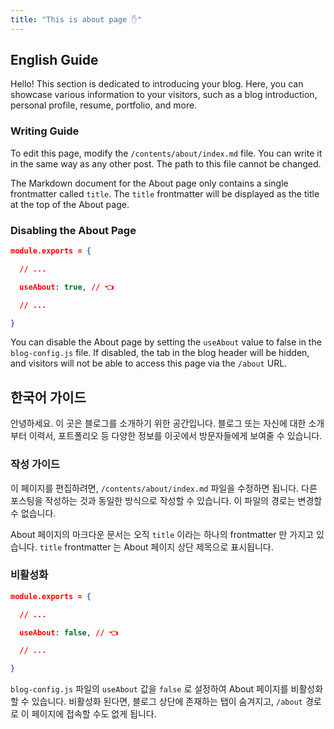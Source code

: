 ```yaml
---
title: "This is about page ✋"
---
```


## English Guide

Hello! This section is dedicated to introducing your blog. Here, you can showcase various information to your visitors, such as a blog introduction, personal profile, resume, portfolio, and more.

### Writing Guide

To edit this page, modify the `/contents/about/index.md` file. You can write it in the same way as any other post. The path to this file cannot be changed.

The Markdown document for the About page only contains a single frontmatter called `title`. The `title` frontmatter will be displayed as the title at the top of the About page.

### Disabling the About Page

```json
module.exports = {

  // ...

  useAbout: true, // 👈

  // ...

}
```

You can disable the About page by setting the `useAbout` value to false in the `blog-config.js` file. If disabled, the tab in the blog header will be hidden, and visitors will not be able to access this page via the `/about` URL.

## 한국어 가이드

안녕하세요. 이 곳은 블로그를 소개하기 위한 공간입니다. 블로그 또는 자신에 대한 소개부터 이력서, 포트폴리오 등 다양한 정보를 이곳에서 방문자들에게 보여줄 수 있습니다.

### 작성 가이드

이 페이지를 편집하려면, `/contents/about/index.md` 파일을 수정하면 됩니다. 다른 포스팅을 작성하는 것과 동일한 방식으로 작성할 수 있습니다. 이 파일의 경로는 변경할 수 없습니다.

About 페이지의 마크다운 문서는 오직 `title` 이라는 하나의 frontmatter 만 가지고 있습니다. `title` frontmatter 는 About 페이지 상단 제목으로 표시됩니다.

### 비활성화

```json
module.exports = {

  // ...

  useAbout: false, // 👈

  // ...

}
```

`blog-config.js` 파일의 `useAbout` 값을 `false` 로 설정하여 About 페이지를 비활성화 할 수 있습니다. 비활성화 된다면, 블로그 상단에 존재하는 탭이 숨겨지고, `/about` 경로로 이 페이지에 접속할 수도 없게 됩니다.
